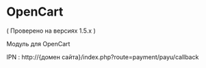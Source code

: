 OpenCart
========
( Проверено на версиях 1.5.х )

Модуль для OpenCart


IPN : http://{домен сайта}/index.php?route=payment/payu/callback

